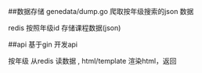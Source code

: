 ##数据存储
genedata/dump.go 爬取按年级搜索的json 数据 

redis 按照年级id 存储课程数据(json)
  

##api 
   基于gin 开发api 
   
   按年级  从redis 读数据 , html/template 渲染html，返回
   
   
